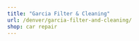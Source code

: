 ```yaml
---
title: "Garcia Filter & Cleaning"
url: /denver/garcia-filter-and-cleaning/
shop: car repair
---
```

